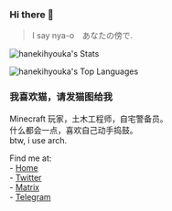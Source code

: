 ### Hi there 👋
> I say nya-o　あなたの傍で.

![hanekihyouka's Stats](https://github-readme-stats.vercel.app/api?username=hanekihyouka&theme=dracula&show_icons=true&hide_border=true&count_private=true)

![hanekihyouka's Top Languages](https://github-readme-stats.vercel.app/api/top-langs/?username=hanekihyouka&theme=dracula&show_icons=true&hide_border=true&layout=compact)

### 我喜欢猫，请发猫图给我
Minecraft 玩家，土木工程师，自宅警备员。   
什么都会一点，喜欢自己动手捣鼓。   
btw, i use arch.   

Find me at:  
\- [Home](https://haneki.100oj.com/)  
\- [Twitter](https://twitter.com/Haneki_hyouka)  
\- [Matrix](https://matrix.to/#/#lobby:100oj.com)   
\- [Telegram](https://t.me/hanekihyouka)   
